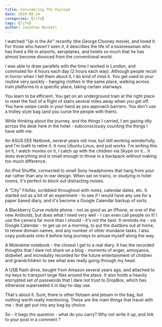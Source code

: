```yaml
---
title: Considering The Payload
date: 2010-08-24
categories: [life]
tags: [life]
author: Jonathan Beckett
---
```


I watched "Up in the Air" recently (the George Clooney movie), and loved it. For those who haven't seen it, it describes the life of a businessman who has lived a life in airports, aeroplanes, and hotels so much that he has almost become divorced from the conventional world.

I was able to draw parallels with the time I worked in London, and commuted for 4 hours each day (2 hours each way). Although people recoil in horror when I tell them about it, I do kind of miss it. You get used to your routine very quickly - hanging clothes in the same place, walking across train platforms to a specific place, taking certain stairways.

You learn to be efficient. You get on an underground train at the right place to meet the foot of a flight of stairs several miles away when you get off. You have swipe cards in your hand as you approach barriers. You don't use a trolley style bag (and you curse the people with them).

While thinking about the journey, and the things I carried, I am gazing idly across the desk here in the hotel - subconsciously counting the things I have with me.

An ASUS EEE Netbook, several years old now, but still working wonderfully, and I'm loath to retire it. It runs Ubuntu Linux, and just works. I'm writing this on it, I watch movies on it, I catch up with the children via Skype on it... it does everything and is small enough to throw in a backpack without making too much difference.

An iPod Shuffle, connected to small Sony headphones that hang from your ear rather than any in-ear design. When sat on trains, or studying in hotel rooms, it's perfect to block out distracting noises.

A "City" Filofax, scribbled throughout with notes, calendar dates, etc. It started out as a bit of an experiment - to see if I would have any use for a paper based diary, and it's become a Google Calendar backup of sorts.

A Blackberry Curve mobile phone - not as good as an iPhone, or one of the new Androids, but does what I need very well - I can even call people on it! I use the camera far more than I should - it's not the best. It reminds me - via Google Calendar - to get up on a morning, to put the dustbins out at home, to renew domain names, and any number of other mundane tasks. I also copy podcasts onto it before long journeys to amuse myself along the way.

A Moleskine notebook - the closest I get to a real diary. It has the recorded thoughts that I dare not share on a blog - moments of anger, annoyance, disbelief, and incredulity recorded for the future entertainment of children and grandchildren to see what was really going through my head.

A USB flash drive, bought from Amazon several years ago, and attached to my keys to transport large files around the place. It also holds a heavily encrypted set of passwords that I dare not trust to DropBox, which has otherwise superseded it in day-to-day use.

That's about it. Sure, there is other flotsam and jetsam in the bag, but nothing worth really mentioning. These are the main things that travel with me - that get put into any bag by choice.

So - it begs the question - what do you carry? Why not write it up, and link to your post in a comment ?